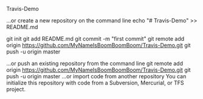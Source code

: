 Travis-Demo

…or create a new repository on the command line
echo "# Travis-Demo" >> README.md

git init
git add README.md
git commit -m "first commit"
git remote add origin https://github.com/MyNameIsBoomBoomBoom/Travis-Demo.git
git push -u origin master
                
…or push an existing repository from the command line
git remote add origin https://github.com/MyNameIsBoomBoomBoom/Travis-Demo.git
git push -u origin master 
…or import code from another repository
You can initialize this repository with code from a Subversion, Mercurial, or TFS project.

